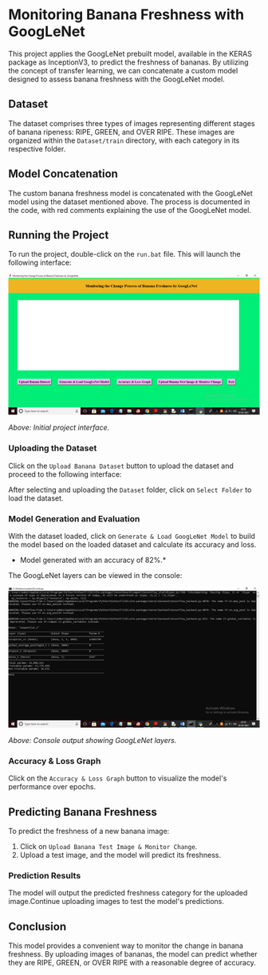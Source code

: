 # Monitoring Banana Freshness with GoogLeNet

This project applies the GoogLeNet prebuilt model, available in the KERAS package as InceptionV3, to predict the freshness of bananas. By utilizing the concept of transfer learning, we can concatenate a custom model designed to assess banana freshness with the GoogLeNet model.

## Dataset

The dataset comprises three types of images representing different stages of banana ripeness: RIPE, GREEN, and OVER RIPE. These images are organized within the `Dataset/train` directory, with each category in its respective folder.


## Model Concatenation

The custom banana freshness model is concatenated with the GoogLeNet model using the dataset mentioned above. The process is documented in the code, with red comments explaining the use of the GoogLeNet model.

## Running the Project

To run the project, double-click on the `run.bat` file. This will launch the following interface:

![Project Interface](Dataset\Picture4.png)

*Above: Initial project interface.*

### Uploading the Dataset

Click on the `Upload Banana Dataset` button to upload the dataset and proceed to the following interface:

After selecting and uploading the `Dataset` folder, click on `Select Folder` to load the dataset.

### Model Generation and Evaluation

With the dataset loaded, click on `Generate & Load GoogLeNet Model` to build the model based on the loaded dataset and calculate its accuracy and loss.
- Model generated with an accuracy of 82%.*

The GoogLeNet layers can be viewed in the console:

![GoogLeNet Layers](Dataset\Picture8.png)

*Above: Console output showing GoogLeNet layers.*

### Accuracy & Loss Graph

Click on the `Accuracy & Loss Graph` button to visualize the model's performance over epochs.

## Predicting Banana Freshness

To predict the freshness of a new banana image:

1. Click on `Upload Banana Test Image & Monitor Change`.
2. Upload a test image, and the model will predict its freshness.

### Prediction Results

The model will output the predicted freshness category for the uploaded image.Continue uploading images to test the model's predictions.

## Conclusion

This model provides a convenient way to monitor the change in banana freshness. By uploading images of bananas, the model can predict whether they are RIPE, GREEN, or OVER RIPE with a reasonable degree of accuracy.

